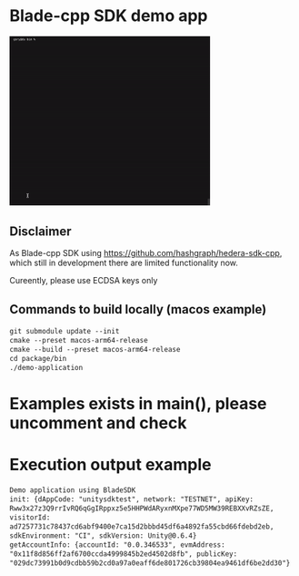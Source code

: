 # Blade-cpp SDK demo app

[<img src="./docs/demo.gif" width="70%">](https://www.youtube.com/watch?v=RIiEelrwWCA "Demo video")

## Disclaimer

As Blade-cpp SDK using https://github.com/hashgraph/hedera-sdk-cpp, which still in development there are limited functionality now. 

Cureently, please use ECDSA keys only

## Commands to build locally (macos example)

```
git submodule update --init
cmake --preset macos-arm64-release
cmake --build --preset macos-arm64-release
cd package/bin
./demo-application
```

# Examples exists in main(), please uncomment and check

# Execution output example

```
Demo application using BladeSDK
init: {dAppCode: "unitysdktest", network: "TESTNET", apiKey: Rww3x27z3Q9rrIvRQ6qGgIRppxz5e5HHPWdARyxnMXpe77WD5MW39REBXXvRZsZE, visitorId: ad7257731c78437cd6abf9400e7ca15d2bbbd45df6a4892fa55cbd66fdebd2eb, sdkEnvironment: "CI", sdkVersion: Unity@0.6.4}
getAccountInfo: {accountId: "0.0.346533", evmAddress: "0x11f8d856ff2af6700ccda4999845b2ed4502d8fb", publicKey: "029dc73991b0d9cdbb59b2cd0a97a0eaff6de801726cb39804ea9461df6be2dd30"}
```